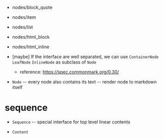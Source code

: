 - nodes/block_quote

- nodes/item
- nodes/list

- nodes/html_block

- nodes/html_inline

- [maybe] If the interface are well separated, we can use `ContainerNode` `LeafNode` `InlineNode` as subclass of `Node`

  - reference: https://spec.commonmark.org/0.30/

- `Node` -- every node also contains its text -- render node to markdown itself

# sequence

- `Sequence` -- special interface for top level linear contents

- `Content`
